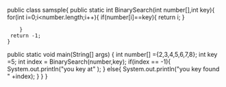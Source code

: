 
public class samsple{
    public static int BinarySearch(int number[],int key){
        for(int i=0;i<number.length;i++){
            if(number[i]==key){
                return i;
            }
        
        }
     return -1;   
    }


    
public static void main(String[] args) {
    int number[] ={2,3,4,5,6,7,8};
    int key =5;
int index = BinarySearch(number,key);
if(index == -1){
            System.out.println("you key at" );
        }
        else{
            System.out.println("you key  found  "  +index);
        } 
    }
}

